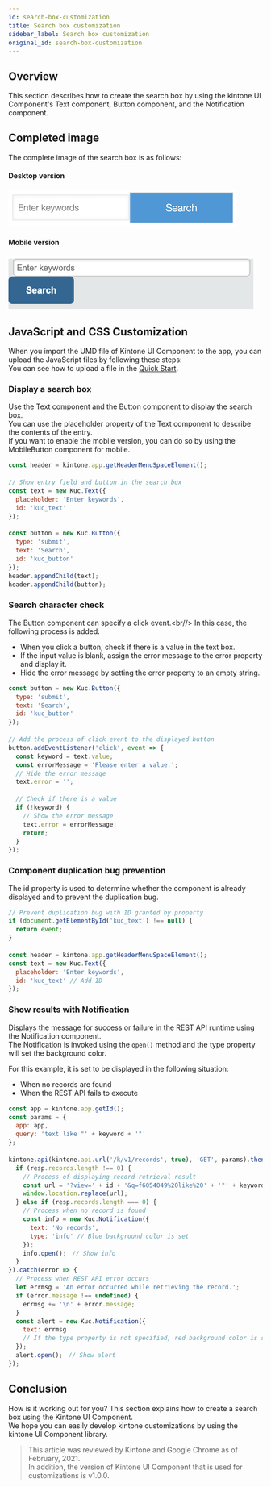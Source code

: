 ```yaml
---
id: search-box-customization
title: Search box customization
sidebar_label: Search box customization
original_id: search-box-customization
---
```


## Overview
This section describes how to create the search box by using the kintone UI Component's Text component, Button component, and the Notification component.

## Completed image
The complete image of the search box is as follows:

#### Desktop version
![Search box (Desktop)](../../../docs/assets/desktop_search_box.png)

#### Mobile version
![Search box (Mobile)](../../../docs/assets/mobile_search_box.png)

## JavaScript and CSS Customization

When you import the UMD file of Kintone UI Component to the app, you can upload the JavaScript files by following these steps:<br/>
You can see how to upload a file in the [Quick Start](../getting-started/quick-start.md).

### Display a search box

Use the Text component and the Button component to display the search box.<br/>
You can use the placeholder property of the Text component to describe the contents of the entry.<br/>
If you want to enable the mobile version, you can do so by using the MobileButton component for mobile.

```javascript
const header = kintone.app.getHeaderMenuSpaceElement();

// Show entry field and button in the search box
const text = new Kuc.Text({
  placeholder: 'Enter keywords',
  id: 'kuc_text'
});

const button = new Kuc.Button({
  type: 'submit',
  text: 'Search',
  id: 'kuc_button'
});
header.appendChild(text);
header.appendChild(button);
```

### Search character check

The Button component can specify a click event.<br//>
In this case, the following process is added.

- When you click a button, check if there is a value in the text box.
- If the input value is blank, assign the error message to the error property and display it.
- Hide the error message by setting the error property to an empty string.

```javascript
const button = new Kuc.Button({
  type: 'submit',
  text: 'Search',
  id: 'kuc_button'
});

// Add the process of click event to the displayed button
button.addEventListener('click', event => {
  const keyword = text.value;
  const errorMessage = 'Please enter a value.';
  // Hide the error message
  text.error = '';

  // Check if there is a value
  if (!keyword) {
    // Show the error message
    text.error = errorMessage;
    return;
  }
});
```

### Component duplication bug prevention

The id property is used to determine whether the component is already displayed and to prevent the duplication bug.

```javascript
// Prevent duplication bug with ID granted by property
if (document.getElementById('kuc_text') !== null) {
  return event;
}

const header = kintone.app.getHeaderMenuSpaceElement();
const text = new Kuc.Text({
  placeholder: 'Enter keywords',
  id: 'kuc_text' // Add ID
});
```

### Show results with Notification

Displays the message for success or failure in the REST API runtime using the Notification component.<br/>
The Notification is invoked using the `open()` method and the type property will set the background color.

For this example, it is set to be displayed in the following situation:

- When no records are found
- When the REST API fails to execute

```javascript
const app = kintone.app.getId();
const params = {
  app: app,
  query: 'text like "' + keyword + '"'
};

kintone.api(kintone.api.url('/k/v1/records', true), 'GET', params).then(resp => {
  if (resp.records.length !== 0) {
    // Process of displaying record retrieval result
    const url = '?view=' + id + '&q=f6054049%20like%20' + '"' + keyword + '"';
    window.location.replace(url);
  } else if (resp.records.length === 0) {
    // Process when no record is found
    const info = new Kuc.Notification({
      text: 'No records',
      type: 'info' // Blue background color is set
    });
    info.open();　// Show info
  }
}).catch(error => {
  // Process when REST API error occurs
  let errmsg = 'An error occurred while retrieving the record.';
  if (error.message !== undefined) {
    errmsg += '\n' + error.message;
  }
  const alert = new Kuc.Notification({
    text: errmsg
    // If the type property is not specified, red background color is set
  });
  alert.open();　// Show alert
});
```

## Conclusion

How is it working out for you? This section explains how to create a search box using the Kintone UI Component.<br/>
We hope you can easily develop kintone customizations by using the kintone UI Component library.

> This article was reviewed by Kintone and Google Chrome as of February, 2021.<br/>
> In addition, the version of Kintone UI Component that is used for customizations is v1.0.0.
